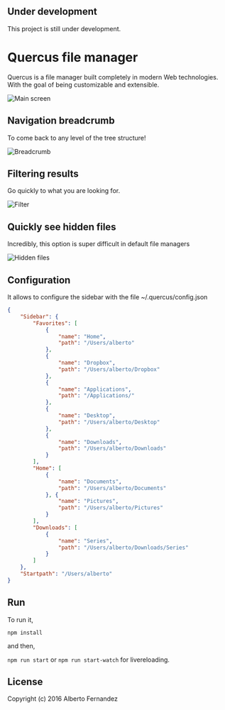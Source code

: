 ## Under development
This project is still under development.
# Quercus file manager
Quercus is a file manager built completely in modern Web technologies. With the goal of being customizable and extensible.

![Main screen](https://i.gyazo.com/ba69fc4538552abec9236531957d42da.png)

## Navigation breadcrumb
To come back to any level of the tree structure!

![Breadcrumb](https://i.gyazo.com/ba64ef432ac452bd336d7cfdb1ae4426.gif)

## Filtering results
Go quickly to what you are looking for.

![Filter](https://i.gyazo.com/51859a5852367da33ef8c26162f69cbd.gif)

## Quickly see hidden files
Incredibly, this option is super difficult in default file managers

![Hidden files](https://i.gyazo.com/13b861608a10da27033d9dc2cfd67bf2.gif)

## Configuration
It allows to configure the sidebar with the file ~/.quercus/config.json

```json
{
    "Sidebar": {
        "Favorites": [
            {
                "name": "Home",
                "path": "/Users/alberto"
            },
            {
                "name": "Dropbox",
                "path": "/Users/alberto/Dropbox"
            },
            {
                "name": "Applications",
                "path": "/Applications/"
            },
            {
                "name": "Desktop",
                "path": "/Users/alberto/Desktop"
            },
            {
                "name": "Downloads",
                "path": "/Users/alberto/Downloads"
            }
        ],
        "Home": [
            {
                "name": "Documents",
                "path": "/Users/alberto/Documents"
            }, {
                "name": "Pictures",
                "path": "/Users/alberto/Pictures"
            }
        ],
        "Downloads": [
            {
                "name": "Series",
                "path": "/Users/alberto/Downloads/Series"
            }
        ]
    },
    "Startpath": "/Users/alberto"
}
```

## Run
To run it,

`npm install`

and then,

`npm run start` or `npm run start-watch` for livereloading.

## License

Copyright (c) 2016 Alberto Fernandez
